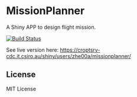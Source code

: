 # MissionPlanner
A Shiny APP to design flight mission. 


[![Build Status](https://travis-ci.org/byzheng/missionplanner.svg?branch=master)](https://travis-ci.org/byzheng/missionplanner)

See live version here: https://croptsrv-cdc.it.csiro.au/shiny/users/zhe00a/missionplanner/

## License
MIT License
